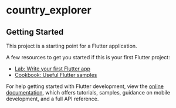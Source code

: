 # country_explorer

[//]: # (Note: Please note that the data used in this application is dummy data. As of [30 June 2023], )

[//]: # (the actual API that provides real-time data is temporarily closed. Therefore, the information displayed in the app may not reflect the latest or real-world data.)

## Getting Started

This project is a starting point for a Flutter application.

A few resources to get you started if this is your first Flutter project:

- [Lab: Write your first Flutter app](https://docs.flutter.dev/get-started/codelab)
- [Cookbook: Useful Flutter samples](https://docs.flutter.dev/cookbook)

For help getting started with Flutter development, view the
[online documentation](https://docs.flutter.dev/), which offers tutorials,
samples, guidance on mobile development, and a full API reference.
